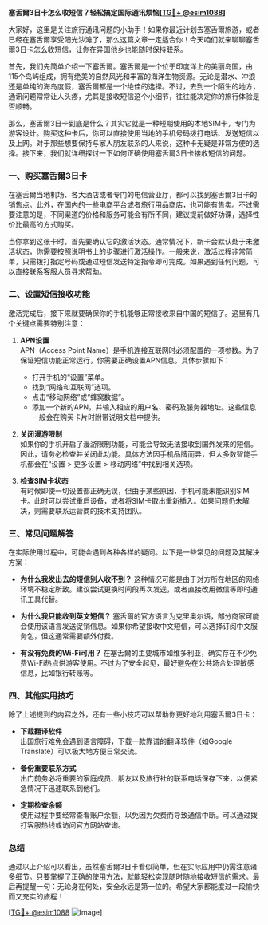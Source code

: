 **塞舌爾3日卡怎么收短信？轻松搞定国际通讯烦恼[[TG💪+ @esim1088](https://t.me/s/esim1088)]**

大家好，这里是关注旅行通讯问题的小助手！如果你最近计划去塞舌爾旅游，或者已经在塞舌爾享受阳光沙滩了，那么这篇文章一定适合你！今天咱们就来聊聊塞舌爾3日卡怎么收短信，让你在异国他乡也能随时保持联系。

首先，我们先简单介绍一下塞舌爾。塞舌爾是一个位于印度洋上的美丽岛国，由115个岛屿组成，拥有绝美的自然风光和丰富的海洋生物资源。无论是潜水、冲浪还是单纯的海岛度假，塞舌爾都是一个绝佳的选择。不过，去到一个陌生的地方，通讯问题常常让人头疼，尤其是接收短信这个小细节，往往能决定你的旅行体验是否顺畅。

那么，塞舌爾3日卡到底是什么？其实它就是一种短期使用的本地SIM卡，专门为游客设计。购买这种卡后，你可以直接使用当地的手机号码拨打电话、发送短信以及上网。对于那些想要保持与家人朋友联系的人来说，这种卡无疑是非常方便的选择。接下来，我们就详细探讨一下如何正确使用塞舌爾3日卡接收短信的问题。

### 一、购买塞舌爾3日卡

在塞舌爾当地机场、各大酒店或者专门的电信营业厅，都可以找到塞舌爾3日卡的销售点。此外，在国内的一些电商平台或者旅行用品商店，也可能有售卖。不过需要注意的是，不同渠道的价格和服务可能会有所不同，建议提前做好功课，选择性价比最高的方式购买。

当你拿到这张卡时，首先要确认它的激活状态。通常情况下，新卡会默认处于未激活状态，你需要按照说明书上的步骤进行激活操作。一般来说，激活过程非常简单，只需拨打指定号码或通过短信发送特定指令即可完成。如果遇到任何问题，可以直接联系客服人员寻求帮助。

### 二、设置短信接收功能

激活完成后，接下来就要确保你的手机能够正常接收来自中国的短信了。这里有几个关键点需要特别注意：

1. **APN设置**  
   APN（Access Point Name）是手机连接互联网时必须配置的一项参数。为了保证短信功能正常运行，你需要正确设置APN信息。具体步骤如下：
   - 打开手机的“设置”菜单。
   - 找到“网络和互联网”选项。
   - 点击“移动网络”或“蜂窝数据”。
   - 添加一个新的APN，并输入相应的用户名、密码及服务器地址。这些信息一般会在购买卡片时附带说明文档中提供。

2. **关闭漫游限制**  
   如果你的手机开启了漫游限制功能，可能会导致无法接收到国外发来的短信。因此，请务必检查并关闭此功能。具体方法因手机品牌而异，但大多数智能手机都会在“设置 > 更多设置 > 移动网络”中找到相关选项。

3. **检查SIM卡状态**  
   有时候即使一切设置都正确无误，但由于某些原因，手机可能未能识别SIM卡。此时可以尝试重启设备，或者将SIM卡取出重新插入。如果问题仍未解决，则需要联系运营商的技术支持团队。

### 三、常见问题解答

在实际使用过程中，可能会遇到各种各样的疑问。以下是一些常见的问题及其解决方案：

- **为什么我发出去的短信别人收不到？**
  这种情况可能是由于对方所在地区的网络环境不稳定所致。建议尝试更换时间段再次发送，或者直接改用微信等即时通讯工具代替。

- **为什么我只能收到英文短信？**
  塞舌爾的官方语言为克里奥尔语，部分商家可能会使用该语言发送促销信息。如果你希望接收中文短信，可以选择订阅中文服务包，但这通常需要额外付费。

- **有没有免费的Wi-Fi可用？**
  在塞舌爾的主要城市如维多利亚，确实存在不少免费Wi-Fi热点供游客使用。不过为了安全起见，最好避免在公共场合处理敏感信息，比如银行转账等。

### 四、其他实用技巧

除了上述提到的内容之外，还有一些小技巧可以帮助你更好地利用塞舌爾3日卡：

- **下载翻译软件**  
  出国旅行难免会遇到语言障碍，下载一款靠谱的翻译软件（如Google Translate）可以极大地方便日常交流。

- **备份重要联系方式**  
  出门前务必将重要的家庭成员、朋友以及旅行社的联系电话保存下来，以便紧急情况下迅速联系到他们。

- **定期检查余额**  
  使用过程中要经常查看账户余额，以免因为欠费而导致通信中断。可以通过拨打客服热线或访问官方网站查询。

### 总结

通过以上介绍可以看出，虽然塞舌爾3日卡看似简单，但在实际应用中仍需注意诸多细节。只要掌握了正确的使用方法，就能轻松实现随时随地接收短信的需求。最后再提醒一句：无论身在何处，安全永远是第一位的。希望大家都能度过一段愉快而又充实的旅程！

[[TG💪+ @esim1088](https://t.me/s/esim1088) ![Image](https://i.postimg.cc/4NQfJmqS/Snipaste-2025-05-13-00-14-12.png)]